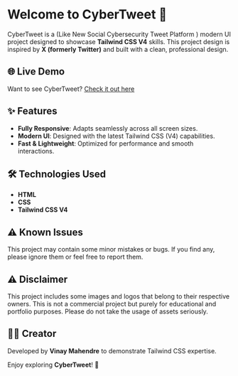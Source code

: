 # Welcome to CyberTweet 🚀

CyberTweet is a (Like New Social Cybersecurity Tweet Platform ) modern UI project designed to showcase **Tailwind CSS V4** skills. This project design is inspired by **X (formerly Twitter)** and built with a clean, professional design.

## 🌐 Live Demo
Want to see CyberTweet? [Check it out here](https://bit0x1er.github.io/SoundWave/)

## ✨ Features

- **Fully Responsive**: Adapts seamlessly across all screen sizes.
- **Modern UI**: Designed with the latest Tailwind CSS (V4) capabilities. 
- **Fast & Lightweight**: Optimized for performance and smooth interactions.

## 🛠️ Technologies Used

- **HTML**
- **CSS**
- **Tailwind CSS V4**

## ⚠️ Known Issues

This project may contain some minor mistakes or bugs. If you find any, please ignore them or feel free to report them.

## ⚠️ Disclaimer

This project includes some images and logos that belong to their respective owners. This is not a commercial project but purely for educational and portfolio purposes. Please do not take the usage of assets seriously.

## 👨‍💻 Creator

Developed by **Vinay Mahendre** to demonstrate Tailwind CSS expertise.

Enjoy exploring **CyberTweet**! 🚀


